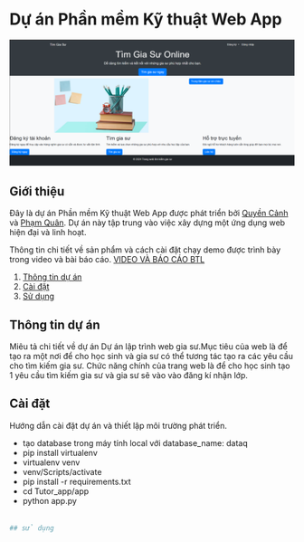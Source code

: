 # Dự án Phần mềm Kỹ thuật Web App
![alt text](image.png)
## Giới thiệu

Đây là dự án Phần mềm Kỹ thuật Web App được phát triển bởi [Quyền Cảnh](https://github.com/quyencanh203) và [Phạm Quân](https://github.com/hquan3404). Dự án này tập trung vào việc xây dựng một ứng dụng web hiện đại và linh hoạt.

Thông tin chi tiết về sản phẩm và cách cài đặt chạy demo được trình bày trong video và bài báo cáo.
[VIDEO VÀ BÁO CÁO BTL](https://drive.google.com/drive/folders/16rZRvvGM9Y5cE_o_7BkkvhTaqto2yB-O?usp=sharing)

1. [Thông tin dự án](#thông-tin-dự-án)
2. [Cài đặt](#cài-đặt)
3. [Sử dụng](#sử-dụng)

## Thông tin dự án

Miêu tả chi tiết về dự án
Dự án lập trình web gia sư.Mục tiêu của web là để tạo ra một nơi để cho học sinh và gia sư có thể tương tác tạo ra các yêu cầu cho tìm kiếm gia sư. Chức năng chính của trang web là để cho học sinh tạo 1 yêu cầu tìm kiếm gia sư và gia sư sẽ vào vào đăng kí nhận lớp.


## Cài đặt

Hướng dẫn cài đặt dự án và thiết lập môi trường phát triển.
- tạo database trong máy tính local với database_name: dataq
- pip install virtualenv 
- virtualenv venv
- venv/Scripts/activate
- pip install -r requirements.txt 
- cd Tutor_app/app 
- python app.py 
```bash

## sử dụng
